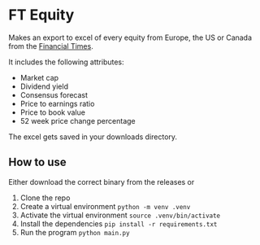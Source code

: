 # FT Equity

Makes an export to excel of every equity from Europe, the US or Canada from the [Financial Times](https://markets.ft.com/data/equities/results).

It includes the following attributes:

- Market cap
- Dividend yield
- Consensus forecast
- Price to earnings ratio
- Price to book value
- 52 week price change percentage

The excel gets saved in your downloads directory.

## How to use

Either download the correct binary from the releases or

1. Clone the repo
2. Create a virtual environment `python -m venv .venv`
3. Activate the virtual environment `source .venv/bin/activate`
4. Install the dependencies `pip install -r requirements.txt`
5. Run the program `python main.py`
